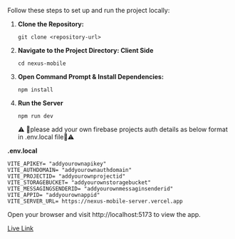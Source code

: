 Follow these steps to set up and run the project locally:

1. **Clone the Repository:**

   ```
   git clone <repository-url>
   ```

2. **Navigate to the Project Directory: Client Side**

   ```
   cd nexus-mobile
   ```

3. **Open Command Prompt & Install Dependencies:**

   ```
   npm install
   ```

4. **Run the Server**
   ```
   npm run dev
   ```
   ⚠ 🚧please add your own firebase projects auth details as below format in .env.local file🚧⚠

**.env.local**

```
VITE_APIKEY= "addyourownapikey"
VITE_AUTHDOMAIN= "addyourownauthdomain"
VITE_PROJECTID= "addyourownprojectid"
VITE_STORAGEBUCKET= "addyourownstoragebucket"
VITE_MESSAGINGSENDERID= "addyourownmessaginsenderid"
VITE_APPID= "addyourownappid"
VITE_SERVER_URL= https://nexus-mobile-server.vercel.app
```

Open your browser and visit http://localhost:5173 to view the app.

[Live Link](https://nexus-mobile-aditya.web.app)
